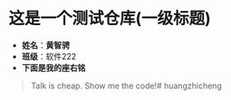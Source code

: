 # 这是一个测试仓库(一级标题)
- **姓名**：**黄智骋**
- **班级**：软件222
- **下面是我的座右铭**
> Talk is cheap. Show me the code!# huangzhicheng
